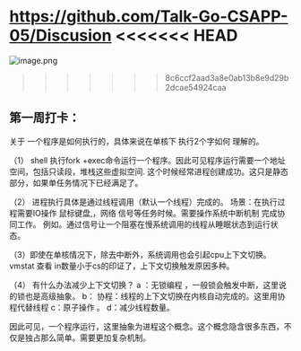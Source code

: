 https://github.com/Talk-Go-CSAPP-05/Discusion
<<<<<<< HEAD
=======

![image.png](https://i.loli.net/2020/09/21/yzXcpZ4VYNOrjg8.png)
>>>>>>> 8c6ccf2aad3a8e0ab13b8e9d29b2dcae54924caa

## 第一周打卡：

关于 一个程序是如何执行的，具体来说在单核下 执行2个字如何 理解的。

（1） shell 执行fork +exec命令运行一个程序。因此可见程序运行需要一个地址空间，包括只读段，堆栈这些虚拟空间. 这个时候经常进程创建成功。这只是静态部分，如果单任务情况下已经满足了。

（2） 进程执行具体是通过线程调用（默认一个线程）完成的。
场景：在执行过程需要IO操作 鼠标键盘,，网络 信号等任务时候。需要操作系统中断机制 完成协同工作。
例如。通过信号让一个阻塞在慢系统调用的线程从睡眠状态到运行状态。

（3）即使在单核情况下，除去中断外，系统调用也会引起cpu上下文切换。
vmstat 查看 in数量小于cs的印证了，上下文切换触发原因多种。

（4） 有什么办法减少上下文切换？
a ：无锁编程 ，一般锁会触发中断，这里说的锁也是高级抽象。
b： 协程：线程的上下文切换在内核自动完成的。这里用协程代替线程
c：原子操作 。
d：减少线程数量。

因此可见，一个程序运行，这里抽象为进程这个概念。这个概念隐含很多东西，不仅是独占那么简单。需要更加复杂机制。